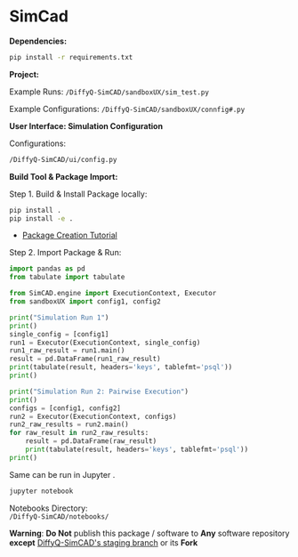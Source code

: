# SimCad

**Dependencies:**
```bash
pip install -r requirements.txt
```

**Project:**

Example Runs:
`/DiffyQ-SimCAD/sandboxUX/sim_test.py`

Example Configurations:
`/DiffyQ-SimCAD/sandboxUX/connfig#.py`

**User Interface: Simulation Configuration**

Configurations:
```bash
/DiffyQ-SimCAD/ui/config.py
```

**Build Tool & Package Import:**

Step 1. Build & Install Package locally: 
```bash
pip install .
pip install -e .
```
* [Package Creation Tutorial](https://python-packaging.readthedocs.io/en/latest/minimal.html)

Step 2. Import Package & Run:  
```python
import pandas as pd
from tabulate import tabulate

from SimCAD.engine import ExecutionContext, Executor
from sandboxUX import config1, config2

print("Simulation Run 1")
print()
single_config = [config1]
run1 = Executor(ExecutionContext, single_config)
run1_raw_result = run1.main()
result = pd.DataFrame(run1_raw_result)
print(tabulate(result, headers='keys', tablefmt='psql'))
print()

print("Simulation Run 2: Pairwise Execution")
print()
configs = [config1, config2]
run2 = Executor(ExecutionContext, configs)
run2_raw_results = run2.main()
for raw_result in run2_raw_results:
    result = pd.DataFrame(raw_result)
    print(tabulate(result, headers='keys', tablefmt='psql'))
print()
```

Same can be run in Jupyter . 
```bash
jupyter notebook
```

Notebooks Directory:  
`/DiffyQ-SimCAD/notebooks/`


**Warning**:
**Do Not** publish this package / software to **Any** software repository **except** [DiffyQ-SimCAD's staging branch](https://github.com/BlockScience/DiffyQ-SimCAD/tree/staging) or its **Fork** 
